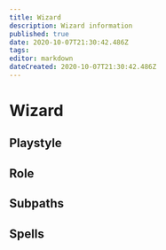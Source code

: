 ```yaml
---
title: Wizard
description: Wizard information
published: true
date: 2020-10-07T21:30:42.486Z
tags: 
editor: markdown
dateCreated: 2020-10-07T21:30:42.486Z
---
```


# Wizard
  ## Playstyle
  ## Role
  ## Subpaths
  ## Spells
  
 
 
